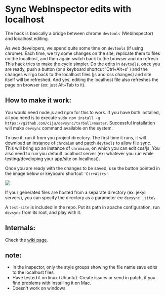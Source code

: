 # Sync WebInspector edits with localhost

The hack is basically a bridge between chrome ```devtools``` (WebInspector) and localhost editing.

As web developers, we spend quite some time on ```devtools``` (if using chrome). Each time, we try some changes on the site, replicate them to files on the localhost, and then again switch back to the browser and do refresh. This hack tries to make the cycle simpler. Do the edits in ```devtools```, once you are ready, push a button (or a keyboard shortcut 'Ctrl+Alt+s' ) and the changes will go back to the localhost files (js and css changes) and site itself will be refreshed. And yes, editing the localhost file also refreshes the page on browser (ex: just Alt+Tab to it).

## How to make it work:
You would need node.js and npm for this to work. If you have both installed, all you need is to execute
```sudo npm install -g https://github.com/ciju/devsync/tarball/master```. Successful installation will make ```devsync``` command available on the system.

To use it, run it from you project directory. The first time it runs, it will download an instance of ```chromium``` and patch ```devtools``` to allow file sync. This will bring up an instance of ```chromium```, on which you can edit css/js. You also need to run you default localhost server (ex: whatever you run while testing/developing your app/site on localhost). 

Once you are ready with the changes to be saved, use the button pointed in the image below or keyboard shortcut ```'Ctr+Alt+s'```.

<img src="https://github.com/ciju/devsync/raw/master/screenshot.jpg">

If your generated files are hosted from a separate directory (ex: jekyll servers), you can specify the directory as a parameter ex: ```devsync _site\```.

A ```test-site``` is included in the repo. Put its path in apache configuration, run ```devsync``` from its root, and play with it. 

## Internals:

Check the <a href="https://github.com/ciju/devsync/wiki/Internals">wiki page</a>.

## note:
- In the inspector, only the style groups showing the file name save edits to the localhost files.
- Have tested it on linux (Ubuntu). Create issues or send in patch, if you find problems with installing it on Mac.
- Doesn't work on windows.
